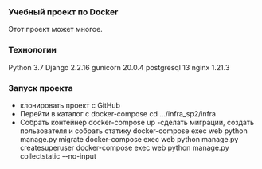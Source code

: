 ### Учебный проект по Docker
Этот проект может многое.
### Технологии
Python 3.7
Django 2.2.16
gunicorn 20.0.4
postgresql 13
nginx 1.21.3
### Запуск проекта
- клонировать проект с GitHub
- Перейти в каталог с docker-compose
cd .../infra_sp2/infra
- Собрать контейнер 
docker-compose up
-сделать миграции, создать пользователя и собрать статику
docker-compose exec web python manage.py migrate
docker-compose exec web python manage.py createsuperuser
docker-compose exec web python manage.py collectstatic --no-input


